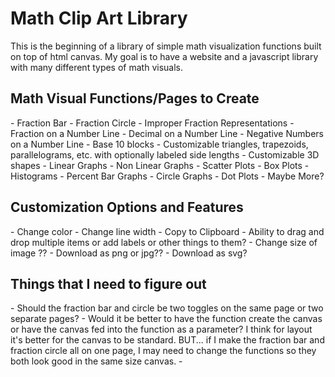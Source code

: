 <h1>Math Clip Art Library</h1>

This is the beginning of a library of simple math visualization functions built on top of html canvas.
My goal is to have a website and a javascript library with many different types of math visuals.

<h2> Math Visual Functions/Pages to Create </h2>
- Fraction Bar
- Fraction Circle
- Improper Fraction Representations
- Fraction on a Number Line
- Decimal on a Number Line
- Negative Numbers on a Number Line
- Base 10 blocks
- Customizable triangles, trapezoids, parallelograms, etc. with optionally labeled side lengths
- Customizable 3D shapes
- Linear Graphs
- Non Linear Graphs
- Scatter Plots
- Box Plots
- Histograms
- Percent Bar Graphs
- Circle Graphs
- Dot Plots
- Maybe More?

<h2> Customization Options and Features </h2>
- Change color
- Change line width
- Copy to Clipboard
- Ability to drag and drop multiple items or add labels or other things to them?
- Change size of image ??
- Download as png or jpg??
- Download as svg?

<h2> Things that I need to figure out </h2>
- Should the fraction bar and circle be two toggles on the same page or two separate pages?
- Would it be better to have the function create the canvas or have the canvas fed into the function as a parameter? I think for layout it's better for the canvas to be standard. BUT... if I make the fraction bar and fraction circle all on one page, I may need to change the functions so they both look good in the same size canvas.
-
